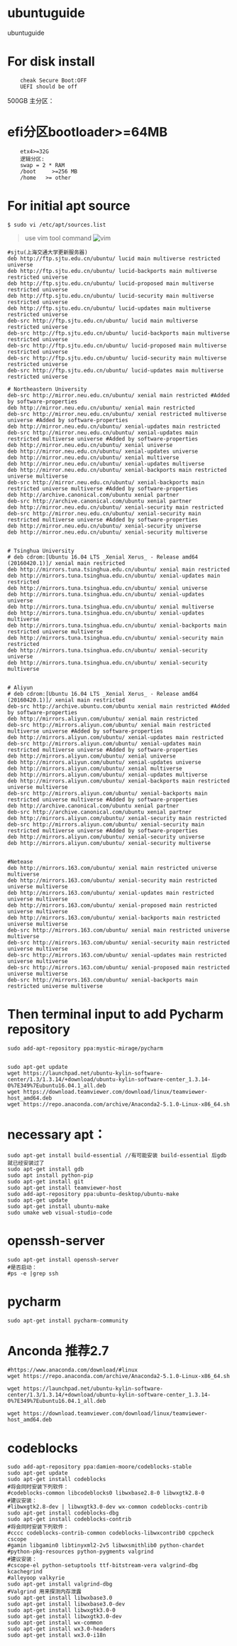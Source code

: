# ubuntuguide
ubuntuguide

# For disk install
		cheak Secure Boot:OFF
		UEFI should be off

500GB
主分区：
# efi分区bootloader>=64MB
		etx4>=32G
		逻辑分区:
		swap = 2 * RAM
		/boot     >=256 MB
		/home   >= other


# For initial apt source
```$ sudo vi /etc/apt/sources.list```  
>use vim tool command 
![vim](https://github.com/bastamon/ubuntuguide/blob/master/vim%E5%B8%B8%E7%94%A8.png)
```
#sjtu(上海交通大学更新服务器)
deb http://ftp.sjtu.edu.cn/ubuntu/ lucid main multiverse restricted universe
deb http://ftp.sjtu.edu.cn/ubuntu/ lucid-backports main multiverse restricted universe
deb http://ftp.sjtu.edu.cn/ubuntu/ lucid-proposed main multiverse restricted universe
deb http://ftp.sjtu.edu.cn/ubuntu/ lucid-security main multiverse restricted universe
deb http://ftp.sjtu.edu.cn/ubuntu/ lucid-updates main multiverse restricted universe
deb-src http://ftp.sjtu.edu.cn/ubuntu/ lucid main multiverse restricted universe
deb-src http://ftp.sjtu.edu.cn/ubuntu/ lucid-backports main multiverse restricted universe
deb-src http://ftp.sjtu.edu.cn/ubuntu/ lucid-proposed main multiverse restricted universe
deb-src http://ftp.sjtu.edu.cn/ubuntu/ lucid-security main multiverse restricted universe
deb-src http://ftp.sjtu.edu.cn/ubuntu/ lucid-updates main multiverse restricted universe  

# Northeastern University
deb-src http://mirror.neu.edu.cn/ubuntu/ xenial main restricted #Added by software-properties
deb http://mirror.neu.edu.cn/ubuntu/ xenial main restricted
deb-src http://mirror.neu.edu.cn/ubuntu/ xenial restricted multiverse universe #Added by software-properties
deb http://mirror.neu.edu.cn/ubuntu/ xenial-updates main restricted
deb-src http://mirror.neu.edu.cn/ubuntu/ xenial-updates main restricted multiverse universe #Added by software-properties
deb http://mirror.neu.edu.cn/ubuntu/ xenial universe
deb http://mirror.neu.edu.cn/ubuntu/ xenial-updates universe
deb http://mirror.neu.edu.cn/ubuntu/ xenial multiverse
deb http://mirror.neu.edu.cn/ubuntu/ xenial-updates multiverse
deb http://mirror.neu.edu.cn/ubuntu/ xenial-backports main restricted universe multiverse
deb-src http://mirror.neu.edu.cn/ubuntu/ xenial-backports main restricted universe multiverse #Added by software-properties
deb http://archive.canonical.com/ubuntu xenial partner
deb-src http://archive.canonical.com/ubuntu xenial partner
deb http://mirror.neu.edu.cn/ubuntu/ xenial-security main restricted
deb-src http://mirror.neu.edu.cn/ubuntu/ xenial-security main restricted multiverse universe #Added by software-properties
deb http://mirror.neu.edu.cn/ubuntu/ xenial-security universe
deb http://mirror.neu.edu.cn/ubuntu/ xenial-security multiverse


# Tsinghua University
# deb cdrom:[Ubuntu 16.04 LTS _Xenial Xerus_ - Release amd64 (20160420.1)]/ xenial main restricted
deb http://mirrors.tuna.tsinghua.edu.cn/ubuntu/ xenial main restricted
deb http://mirrors.tuna.tsinghua.edu.cn/ubuntu/ xenial-updates main restricted
deb http://mirrors.tuna.tsinghua.edu.cn/ubuntu/ xenial universe
deb http://mirrors.tuna.tsinghua.edu.cn/ubuntu/ xenial-updates universe
deb http://mirrors.tuna.tsinghua.edu.cn/ubuntu/ xenial multiverse
deb http://mirrors.tuna.tsinghua.edu.cn/ubuntu/ xenial-updates multiverse
deb http://mirrors.tuna.tsinghua.edu.cn/ubuntu/ xenial-backports main restricted universe multiverse
deb http://mirrors.tuna.tsinghua.edu.cn/ubuntu/ xenial-security main restricted
deb http://mirrors.tuna.tsinghua.edu.cn/ubuntu/ xenial-security universe
deb http://mirrors.tuna.tsinghua.edu.cn/ubuntu/ xenial-security multiverse


# Aliyun
# deb cdrom:[Ubuntu 16.04 LTS _Xenial Xerus_ - Release amd64 (20160420.1)]/ xenial main restricted
deb-src http://archive.ubuntu.com/ubuntu xenial main restricted #Added by software-properties
deb http://mirrors.aliyun.com/ubuntu/ xenial main restricted
deb-src http://mirrors.aliyun.com/ubuntu/ xenial main restricted multiverse universe #Added by software-properties
deb http://mirrors.aliyun.com/ubuntu/ xenial-updates main restricted
deb-src http://mirrors.aliyun.com/ubuntu/ xenial-updates main restricted multiverse universe #Added by software-properties
deb http://mirrors.aliyun.com/ubuntu/ xenial universe
deb http://mirrors.aliyun.com/ubuntu/ xenial-updates universe
deb http://mirrors.aliyun.com/ubuntu/ xenial multiverse
deb http://mirrors.aliyun.com/ubuntu/ xenial-updates multiverse
deb http://mirrors.aliyun.com/ubuntu/ xenial-backports main restricted universe multiverse
deb-src http://mirrors.aliyun.com/ubuntu/ xenial-backports main restricted universe multiverse #Added by software-properties
deb http://archive.canonical.com/ubuntu xenial partner
deb-src http://archive.canonical.com/ubuntu xenial partner
deb http://mirrors.aliyun.com/ubuntu/ xenial-security main restricted
deb-src http://mirrors.aliyun.com/ubuntu/ xenial-security main restricted multiverse universe #Added by software-properties
deb http://mirrors.aliyun.com/ubuntu/ xenial-security universe
deb http://mirrors.aliyun.com/ubuntu/ xenial-security multiverse


#Netease
deb http://mirrors.163.com/ubuntu/ xenial main restricted universe multiverse
deb http://mirrors.163.com/ubuntu/ xenial-security main restricted universe multiverse
deb http://mirrors.163.com/ubuntu/ xenial-updates main restricted universe multiverse
deb http://mirrors.163.com/ubuntu/ xenial-proposed main restricted universe multiverse
deb http://mirrors.163.com/ubuntu/ xenial-backports main restricted universe multiverse
deb-src http://mirrors.163.com/ubuntu/ xenial main restricted universe multiverse
deb-src http://mirrors.163.com/ubuntu/ xenial-security main restricted universe multiverse
deb-src http://mirrors.163.com/ubuntu/ xenial-updates main restricted universe multiverse
deb-src http://mirrors.163.com/ubuntu/ xenial-proposed main restricted universe multiverse
deb-src http://mirrors.163.com/ubuntu/ xenial-backports main restricted universe multiverse

```

# Then terminal input to add Pycharm repository
```
sudo add-apt-repository ppa:mystic-mirage/pycharm


sudo apt-get update 
wget https://launchpad.net/ubuntu-kylin-software-center/1.3/1.3.14/+download/ubuntu-kylin-software-center_1.3.14-0%7E349%7Eubuntu16.04.1_all.deb
wget https://download.teamviewer.com/download/linux/teamviewer-host_amd64.deb
wget https://repo.anaconda.com/archive/Anaconda2-5.1.0-Linux-x86_64.sh
```
# necessary apt：
```
sudo apt-get install build-essential //有可能安装 build-essential 后gdb就已经安装过了  
sudo apt-get install gdb 
sudo apt install python-pip
sudo apt-get install git
sudo apt-get install teamviewer-host
sudo add-apt-repository ppa:ubuntu-desktop/ubuntu-make
sudo apt-get update
sudo apt-get install ubuntu-make
sudo umake web visual-studio-code
```
# openssh-server
```
sudo apt-get install openssh-server
#是否启动：
#ps -e |grep ssh
```

# pycharm 
```
sudo apt-get install pycharm-community
```

# Anconda 推荐2.7
```
#https://www.anaconda.com/download/#linux
wget https://repo.anaconda.com/archive/Anaconda2-5.1.0-Linux-x86_64.sh		

wget https://launchpad.net/ubuntu-kylin-software-center/1.3/1.3.14/+download/ubuntu-kylin-software-center_1.3.14-0%7E349%7Eubuntu16.04.1_all.deb

wget https://download.teamviewer.com/download/linux/teamviewer-host_amd64.deb
```

# codeblocks
```
sudo add-apt-repository ppa:damien-moore/codeblocks-stable  
sudo apt-get update  
sudo apt-get install codeblocks  
#将会同时安装下列软件：  
#codeblocks-common libcodeblocks0 libwxbase2.8-0 libwxgtk2.8-0  
#建议安装：  
#libwxgtk2.8-dev | libwxgtk3.0-dev wx-common codeblocks-contrib   
sudo apt-get install codeblocks-dbg  
sudo apt-get install codeblocks-contrib  
#将会同时安装下列软件：  
#cccc codeblocks-contrib-common codeblocks-libwxcontrib0 cppcheck cscope  
#gamin libgamin0 libtinyxml2-2v5 libwxsmithlib0 python-chardet  
#python-pkg-resources python-pygments valgrind  
#建议安装：  
#cscope-el python-setuptools ttf-bitstream-vera valgrind-dbg kcachegrind  
#alleyoop valkyrie   
sudo apt-get install valgrind-dbg  
#Valgrind 用来探测内存泄露 
sudo apt-get install libwxbase3.0  
sudo apt-get install libwxbase3.0-dev  
sudo apt-get install libwxgtk3.0-0  
sudo apt-get install libwxgtk3.0-dev  
sudo apt-get install wx-common  
sudo apt-get install wx3.0-headers  
sudo apt-get install wx3.0-i18n
```
	
	
	


